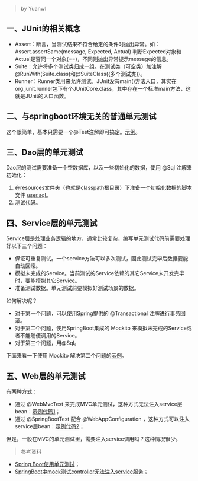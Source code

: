 > by Yuanwl

## 一、JUnit的相关概念
- Assert：断言，当测试结果不符合给定的条件时抛出异常。如：Assert.assertSame(message, Expected, Actual) 判断Expected对象和Actual是否同一个对象(==)，不同则抛出异常提示message的信息。
- Suite：允许将多个测试类归成一组。在测试类（可空类）加注解@RunWith(Suite.class)和@SuiteClass({多个测试类})。
- Runner：Runner类用来允许测试。JUnit没有main()方法入口，其实在org.junit.runner包下有个JUnitCore.class，其中存在一个标准main方法，这就是JUnit的入口函数。


## 二、与springboot环境无关的普通单元测试

这个很简单，基本只需要一个@Test注解即可搞定。[示例](src/test/java/xyz/yuanwl/NormalTest.java)。

## 三、Dao层的单元测试

Dao层的测试需要准备一个空数据库，以及一些初始化的数据，使用 @Sql 注解来初始化：

1. 在resources文件夹（也就是classpath根目录）下准备一个初始化数据的脚本文件 [user.sql](src/test/resources/user.sql)。
2. [测试代码](src/test/java/xyz/yuanwl/DaoTest.java)。


## 四、Service层的单元测试

Service层是处理业务逻辑的地方，通常比较复杂，编写单元测试代码前需要处理好以下三个问题：

- 保证可重复测试。一个service方法可以多次测试，因此测试完毕后数据要能自动回滚。
- 模拟未完成的Service。当前测试的Service依赖的其它Service未开发完毕时，要能模拟其它Service。
- 准备测试数据。单元测试前要模拟好测试场景的数据。

如何解决呢？

- 对于第一个问题，可以使用Spring提供的 @Transactional 注解进行事务回滚。
- 对于第二个问题，使用SpringBoot集成的 Mockito 来模拟未完成的Service或者不能随便调用的Service。
- 对于第三个问题，用@Sql。

下面来看一下使用 Mockito 解决第二个问题的[示例](src/test/java/xyz/yuanwl/ServiceTest.java)。

## 五、Web层的单元测试

有两种方式：
- 通过 @WebMvcTest 来完成MVC单元测试，这种方式无法注入service层bean：[示例代码1](src/test/java/xyz/yuanwl/ControllerTest.java)；
- 通过 @SpringBootTest 配合 @WebAppConfiguration ，这种方式可以注入service层bean：[示例代码2](src/test/java/xyz/yuanwl/ControllerTest2.java)；

但是，一般在MVC的单元测试里，需要注入service调用吗？这种情况很少。


> 参考资料

- [Spring Boot使用单元测试](https://blog.csdn.net/qq27Ke/article/details/82261318)；
- [SpringBoot中mock测试controller无法注入service服务](https://blog.csdn.net/hhx0626/article/details/79560938)；